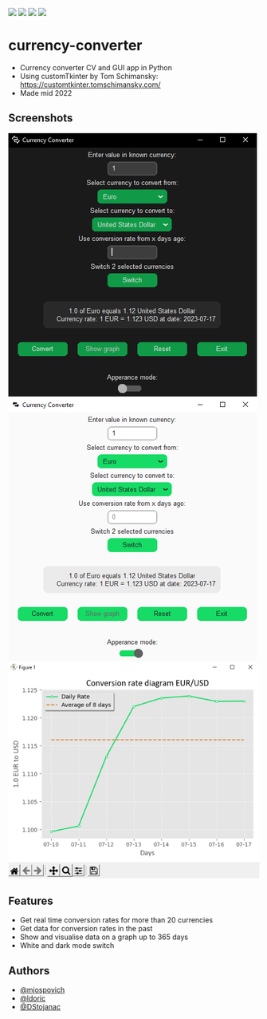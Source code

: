 ![](https://img.shields.io/github/license/Gmaz-Organization/currency-converter?style=flat-square)
![](https://img.shields.io/github/downloads/Gmaz-Organization/currency-converter/total?style=flat-square)
![](https://img.shields.io/github/repo-size/Gmaz-Organization/currency-converter?style=flat-square)
![](https://img.shields.io/github/v/release/Gmaz-Organization/currency-converter?style=flat-square&color=red)

# currency-converter
  - Currency converter CV and GUI app in Python
  - Using customTkinter by Tom Schimansky: https://customtkinter.tomschimansky.com/
  - Made mid 2022

## Screenshots
![DarkMde](Documentation/dark_mode.PNG) 
![WhiteMde](Documentation/white_mode.PNG)
![Graph](Documentation/graph.PNG)


## Features
- Get real time conversion rates for more than 20 currencies
- Get data for conversion rates in the past
- Show and visualise data on a graph up to 365 days
- White and dark mode switch


## Authors
- [@mjospovich](https://www.github.com/mjospovich)
- [@ldoric](https://github.com/ldoric)
- [@DStojanac](https://github.com/DStojanac)
